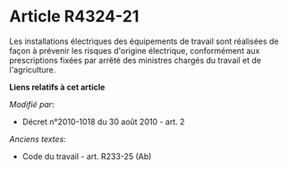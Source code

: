 # Article R4324-21

Les installations électriques des équipements de travail sont réalisées de façon à prévenir les risques d'origine électrique,
conformément aux prescriptions fixées par arrêté des ministres chargés du travail et de l'agriculture.

**Liens relatifs à cet article**

_Modifié par_:

  - Décret n°2010-1018 du 30 août 2010 - art. 2

_Anciens textes_:

  - Code du travail - art. R233-25 (Ab)
